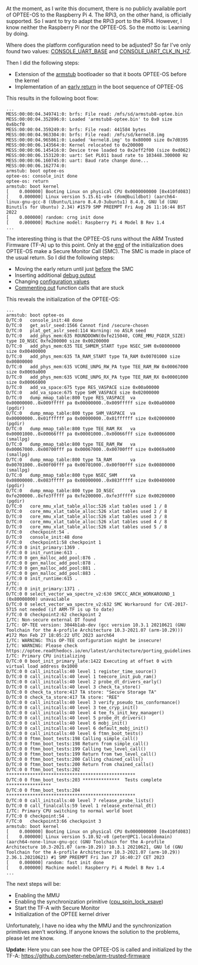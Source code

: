 At the moment, as I write this document, there is no publicly available port of OPTEE-OS to the Raspberry Pi 4. The RPi3, on the other hand, is officially supported. So I want to try to adapt the RPi3 port to the RPi4. However, I know neither the Raspberry Pi nor the OPTEE-OS. So the motto is: Learning by doing.

Where does the platform configuration need to be adjusted? So far I've only found two values: [CONSOLE_UART_BASE](https://github.com/peter-nebe/optee_os/blob/40f3400e4ff38ad61ff7018efdcf8f9372459761/core/arch/arm/plat-rpi4/platform_config.h#L44) and [CONSOLE_UART_CLK_IN_HZ](https://github.com/peter-nebe/optee_os/blob/40f3400e4ff38ad61ff7018efdcf8f9372459761/core/arch/arm/plat-rpi4/platform_config.h#L46).

Then I did the following steps:
- Extension of the [armstub](core/arch/arm/plat-rpi4/armstub) bootloader so that it boots OPTEE-OS before the kernel
- Implementation of an [early return](https://github.com/peter-nebe/optee_os/blob/d2012188dfb5ed9558ecaf60e44db7a99433caa4/core/arch/arm/kernel/entry_a64.S#L338) in the boot sequence of OPTEE-OS

This results in the following boot flow:
```
...
MESS:00:00:04.349741:0: brfs: File read: /mfs/sd/armstub8-optee.bin
MESS:00:00:04.352896:0: Loaded 'armstub8-optee.bin' to 0x0 size 0x6bcf0
MESS:00:00:04.359249:0: brfs: File read: 441584 bytes
MESS:00:00:04.963304:0: brfs: File read: /mfs/sd/kernel8.img
MESS:00:00:04.965861:0: Loaded 'kernel8.img' to 0x80000 size 0x7d0395
MESS:00:00:06.143564:0: Kernel relocated to 0x200000
MESS:00:00:06.145416:0: Device tree loaded to 0x2eff2f00 (size 0xd062)
MESS:00:00:06.153120:0: uart: Set PL011 baud rate to 103448.300000 Hz
MESS:00:00:06.160745:0: uart: Baud rate change done...
MESS:00:00:06.162774:0:
armstub: boot optee-os
optee-os: console_init done
optee-os: return
armstub: boot kernel
[    0.000000] Booting Linux on physical CPU 0x0000000000 [0x410fd083]
[    0.000000] Linux version 5.15.61-v8+ (dom@buildbot) (aarch64-linux-gnu-gcc-8 (Ubuntu/Linaro 8.4.0-3ubuntu1) 8.4.0, GNU ld (GNU Binutils for Ubuntu) 2.34) #1579 SMP PREEMPT Fri Aug 26 11:16:44 BST 2022
[    0.000000] random: crng init done
[    0.000000] Machine model: Raspberry Pi 4 Model B Rev 1.4
...
```

The interesting thing is that the OPTEE-OS runs without the ARM Trusted Firmware (TF-A) up to this point. Only at the [end](https://github.com/peter-nebe/optee_os/blob/40f3400e4ff38ad61ff7018efdcf8f9372459761/core/arch/arm/kernel/entry_a64.S#L443) of the initialization does OPTEE-OS make a Secure Monitor Call (SMC). The SMC is made in place of the usual return. So I did the following steps:
- Moving the early return until just [before](https://github.com/peter-nebe/optee_os/blob/40f3400e4ff38ad61ff7018efdcf8f9372459761/core/arch/arm/kernel/entry_a64.S#L426) the SMC
- Inserting additional [debug output](https://github.com/peter-nebe/optee_os/blob/40f3400e4ff38ad61ff7018efdcf8f9372459761/core/arch/arm/kernel/entry_a64.S#L341)
- Changing [configuration values](https://github.com/peter-nebe/optee_os/blob/40f3400e4ff38ad61ff7018efdcf8f9372459761/core/arch/arm/plat-rpi4/conf.mk#L3)
- [Commenting out](https://github.com/peter-nebe/optee_os/blob/40f3400e4ff38ad61ff7018efdcf8f9372459761/core/arch/arm/kernel/entry_a64.S#L317) function calls that are stuck

This reveals the initialization of the OPTEE-OS:
```
...
armstub: boot optee-os
D/TC:0   console_init:48 done
D/TC:0   get_aslr_seed:1566 Cannot find /secure-chosen
D/TC:0   plat_get_aslr_seed:114 Warning: no ASLR seed
D/TC:0   add_phys_mem:635 ROUNDDOWN(0xfe215040, CORE_MMU_PGDIR_SIZE) type IO_NSEC 0xfe200000 size 0x00200000
D/TC:0   add_phys_mem:635 TEE_SHMEM_START type NSEC_SHM 0x08000000 size 0x00400000
D/TC:0   add_phys_mem:635 TA_RAM_START type TA_RAM 0x00701000 size 0x00800000
D/TC:0   add_phys_mem:635 VCORE_UNPG_RW_PA type TEE_RAM_RW 0x00067000 size 0x0069a000
D/TC:0   add_phys_mem:635 VCORE_UNPG_RX_PA type TEE_RAM_RX 0x00001000 size 0x00066000
D/TC:0   add_va_space:675 type RES_VASPACE size 0x00a00000
D/TC:0   add_va_space:675 type SHM_VASPACE size 0x02000000
D/TC:0   dump_mmap_table:800 type RES_VASPACE  va 0x00000000..0x009fffff pa 0x00000000..0x009fffff size 0x00a00000 (pgdir)
D/TC:0   dump_mmap_table:800 type SHM_VASPACE  va 0x00000000..0x01ffffff pa 0x00000000..0x01ffffff size 0x02000000 (pgdir)
D/TC:0   dump_mmap_table:800 type TEE_RAM_RX   va 0x00001000..0x00066fff pa 0x00001000..0x00066fff size 0x00066000 (smallpg)
D/TC:0   dump_mmap_table:800 type TEE_RAM_RW   va 0x00067000..0x00700fff pa 0x00067000..0x00700fff size 0x0069a000 (smallpg)
D/TC:0   dump_mmap_table:800 type TA_RAM       va 0x00701000..0x00f00fff pa 0x00701000..0x00f00fff size 0x00800000 (smallpg)
D/TC:0   dump_mmap_table:800 type NSEC_SHM     va 0x08000000..0x083fffff pa 0x08000000..0x083fffff size 0x00400000 (pgdir)
D/TC:0   dump_mmap_table:800 type IO_NSEC      va 0xfe200000..0xfe3fffff pa 0xfe200000..0xfe3fffff size 0x00200000 (pgdir)
D/TC:0   core_mmu_xlat_table_alloc:526 xlat tables used 1 / 8
D/TC:0   core_mmu_xlat_table_alloc:526 xlat tables used 2 / 8
D/TC:0   core_mmu_xlat_table_alloc:526 xlat tables used 3 / 8
D/TC:0   core_mmu_xlat_table_alloc:526 xlat tables used 4 / 8
D/TC:0   core_mmu_xlat_table_alloc:526 xlat tables used 5 / 8
F/TC:0   checkpoint:54 .
D/TC:0   console_init:48 done
F/TC:0   checkpoint1:58 checkpoint 1
F/TC:0 0 init_primary:1369 .
F/TC:0 0 init_runtime:613 .
F/TC:0 0 gen_malloc_add_pool:876 .
F/TC:0 0 gen_malloc_add_pool:878 .
F/TC:0 0 gen_malloc_add_pool:881 .
F/TC:0 0 gen_malloc_add_pool:883 .
F/TC:0 0 init_runtime:615 .
I/TC: 
F/TC:0 0 init_primary:1371 .
D/TC:0 0 select_vector_wa_spectre_v2:630 SMCCC_ARCH_WORKAROUND_1 (0x80008000) unavailable
D/TC:0 0 select_vector_wa_spectre_v2:632 SMC Workaround for CVE-2017-5715 not needed (if ARM-TF is up to date)
F/TC:0 0 checkpoint2:62 checkpoint 2
I/TC: Non-secure external DT found
I/TC: OP-TEE version: 3044b1ab-dev (gcc version 10.3.1 20210621 (GNU Toolchain for the A-profile Architecture 10.3-2021.07 (arm-10.29))) #172 Mon Feb 27 18:05:22 UTC 2023 aarch64
I/TC: WARNING: This OP-TEE configuration might be insecure!
I/TC: WARNING: Please check https://optee.readthedocs.io/en/latest/architecture/porting_guidelines.html
I/TC: Primary CPU initializing
D/TC:0 0 boot_init_primary_late:1422 Executing at offset 0 with virtual load address 0x1000
D/TC:0 0 call_initcalls:40 level 1 register_time_source()
D/TC:0 0 call_initcalls:40 level 1 teecore_init_pub_ram()
D/TC:0 0 call_initcalls:40 level 2 probe_dt_drivers_early()
D/TC:0 0 call_initcalls:40 level 3 check_ta_store()
D/TC:0 0 check_ta_store:417 TA store: "Secure Storage TA"
D/TC:0 0 check_ta_store:417 TA store: "REE"
D/TC:0 0 call_initcalls:40 level 3 verify_pseudo_tas_conformance()
D/TC:0 0 call_initcalls:40 level 3 tee_cryp_init()
D/TC:0 0 call_initcalls:40 level 4 tee_fs_init_key_manager()
D/TC:0 0 call_initcalls:40 level 5 probe_dt_drivers()
D/TC:0 0 call_initcalls:40 level 6 mobj_init()
D/TC:0 0 call_initcalls:40 level 6 default_mobj_init()
D/TC:0 0 call_initcalls:40 level 6 ftmn_boot_tests()
D/TC:0 0 ftmn_boot_tests:198 Calling simple_call()
D/TC:0 0 ftmn_boot_tests:198 Return from simple_call()
D/TC:0 0 ftmn_boot_tests:199 Calling two_level_call()
D/TC:0 0 ftmn_boot_tests:199 Return from two_level_call()
D/TC:0 0 ftmn_boot_tests:200 Calling chained_calls()
D/TC:0 0 ftmn_boot_tests:200 Return from chained_calls()
D/TC:0 0 ftmn_boot_tests:202 *************************************************
D/TC:0 0 ftmn_boot_tests:203 **************  Tests complete  *****************
D/TC:0 0 ftmn_boot_tests:204 *************************************************
D/TC:0 0 call_initcalls:40 level 7 release_probe_lists()
D/TC:0 0 call_finalcalls:59 level 1 release_external_dt()
I/TC: Primary CPU switching to normal world boot
F/TC:0 0 checkpoint:54 .
F/TC:0   checkpoint3:66 checkpoint 3
armstub: boot kernel
[    0.000000] Booting Linux on physical CPU 0x0000000000 [0x410fd083]
[    0.000000] Linux version 5.10.92-v8 (peter@PC1.localdomain) (aarch64-none-linux-gnu-gcc (GNU Toolchain for the A-profile Architecture 10.3-2021.07 (arm-10.29)) 10.3.1 20210621, GNU ld (GNU Toolchain for the A-profile Architecture 10.3-2021.07 (arm-10.29)) 2.36.1.20210621) #1 SMP PREEMPT Fri Jan 27 16:40:27 CET 2023
[    0.000000] random: fast init done
[    0.000000] Machine model: Raspberry Pi 4 Model B Rev 1.4
...
```

The next steps will be:
- Enabling the MMU
- Enabling the synchronization primitive ([cpu_spin_lock_xsave](https://github.com/peter-nebe/optee_os/blob/40f3400e4ff38ad61ff7018efdcf8f9372459761/lib/libutils/isoc/bget_malloc.c#L149))
- Start the TF-A with Secure Monitor
- Initialization of the OPTEE kernel driver

Unfortunately, I have no idea why the MMU and the synchronization primitives aren't working. If anyone knows the solution to the problems, please let me know.

**Update:** Here you can see how the OPTEE-OS is called and initialized by the TF-A: https://github.com/peter-nebe/arm-trusted-firmware
